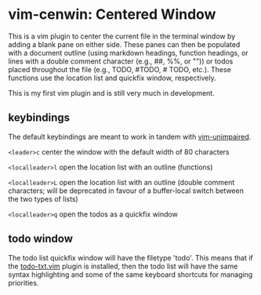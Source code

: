 # vim-cenwin: Centered Window

This is a vim plugin to center the current file in the terminal window by adding a blank pane on either side. These panes can then be populated with a document outline (using markdown headings, function headings, or lines with a double comment character (e.g., ##, %%, or "")) or todos placed throughout the file (e.g., TODO, #TODO, # TODO, etc.). These functions use the location list and quickfix window, respectively. 

This is my first vim plugin and is still very much in development.

## keybindings

The default keybindings are meant to work in tandem with [vim-unimpaired](https://github.com/tpope/vim-unimpaired).

`<leader>c` center the window with the default width of 80 characters

`<localleader>l` open the location list with an outline (functions)

`<localleader>L` open the location list with an outline (double comment characters; will be deprecated in favour of a buffer-local switch between the two types of lists)

`<localleader>q` open the todos as a quickfix window

## todo window

The todo list quickfix window will have the filetype 'todo'. This means that if the [todo-txt.vim](https://github.com/vim-scripts/todo-txt.vim) plugin is installed, then the todo list will have the same syntax highlighting and some of the same keyboard shortcuts for managing priorities.

